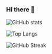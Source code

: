 ### Hi there 👋

![GitHub stats](https://github-readme-stats.vercel.app/api?username=nenerower&show_icons=true&theme=tokyonight)

![Top Langs](https://github-readme-stats.vercel.app/api/top-langs/?username=nenerower&layout=compact&theme=tokyonight)

![GitHub Streak](https://github-readme-streak-stats.herokuapp.com/?user=neNerower&theme=tokyonight)